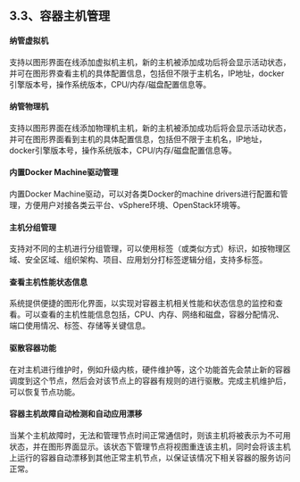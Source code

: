 ## 3.3、容器主机管理

#### 纳管虚拟机

支持以图形界面在线添加虚拟机主机，新的主机被添加成功后将会显示活动状态，并可在图形界查看主机的具体配置信息，包括但不限于主机名，IP地址，docker引擎版本号，操作系统版本，CPU/内存/磁盘配置信息等。

#### 纳管物理机

支持以图形界面在线添加物理机主机，新的主机被添加成功后将会显示活动状态，并可在图形界面看到主机的具体配置信息，包括但不限于主机名，IP地址，docker引擎版本号，操作系统版本，CPU/内存/磁盘配置信息等。

#### 内置Docker Machine驱动管理

内置Docker Machine驱动，可以对各类Docker的machine drivers进行配置和管理，方便用户对接各类云平台、vSphere环境、OpenStack环境等。

#### 主机分组管理

支持对不同的主机进行分组管理，可以使用标签（或类似方式）标识，如按物理区域、安全区域、组织架构、项目、应用划分打标签逻辑分组，支持多标签。

#### 查看主机性能状态信息

系统提供便捷的图形化界面，以实现对容器主机相关性能和状态信息的监控和查看。可以查看的主机性能信息包括，CPU、内存、网络和磁盘，容器分配情况、端口使用情况、标签、存储等关键信息。

#### 驱散容器功能

在对主机进行维护时，例如升级内核，硬件维护等，这个功能首先会禁止新的容器调度到这个节点，然后会对该节点上的容器有规则的进行驱散。完成主机维护后，可以恢复节点功能。

#### 容器主机故障自动检测和自动应用漂移

当某个主机故障时，无法和管理节点时间正常通信时，则该主机将被表示为不可用状态，并在图形界面显示。该状态下管理节点将视图重连该主机，同时会将该主机上运行的容器自动漂移到其他正常主机节点，以保证该情况下相关容器的服务访问正常。